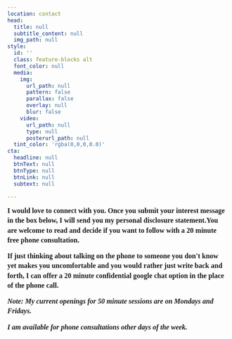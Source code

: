 ```yaml
---
location: contact
head:
  title: null
  subtitle_content: null
  img_path: null
style:
  id: ''
  class: feature-blocks alt
  font_color: null
  media:
    img:
      url_path: null
      pattern: false
      parallax: false
      overlay: null
      blur: false
    video:
      url_path: null
      type: null
      posterurl_path: null
  tint_color: 'rgba(0,0,0,0.0)'
cta:
  headline: null
  btnText: null
  btnType: null
  btnLink: null
  subtext: null

---
```

<div class="d-flex align-items-center justify-content-around row">
<div class="col-sm-10 col-md-8 col-lg-6">
<p dir="ltr" style="line-height: 1.38; margin-top: 0pt; margin-bottom: 0pt;"><strong><span style="font-size: 12pt;"><span style="font-family: Verdana; background-color: transparent; font-variant-numeric: normal; font-variant-east-asian: normal; vertical-align: baseline; white-space: pre-wrap;">I would love to connect with you. Once you submit your interest message in the box below, I will send you my personal disclosure statement.You are welcome to read and decide if you want to follow with a 20 minute free phone consultation. </span></span></strong></p>
<p dir="ltr" style="line-height: 1.38; margin-top: 11pt; margin-bottom: 11pt;"><strong><span style="font-size: 12pt;"><span style="font-family: Verdana; background-color: transparent; font-variant-numeric: normal; font-variant-east-asian: normal; vertical-align: baseline; white-space: pre-wrap;">If just thinking about talking on the phone to someone you don't know yet makes you uncomfortable and you would rather just write back and forth, I can offer a 20 minute confidential google chat option in the place of the phone call.&nbsp;</span></span></strong></p>
<p dir="ltr" style="line-height: 1.38; margin-top: 11pt; margin-bottom: 11pt;"><em><span style="font-size: 12pt;"><span style="font-family: Verdana; background-color: transparent; font-variant-numeric: normal; font-variant-east-asian: normal; vertical-align: baseline; white-space: pre-wrap;"><strong>Note: My current openings for 50 minute sessions are on Mondays and Fridays. </strong></span></span></em></p>
<p dir="ltr" style="line-height: 1.38; margin-top: 11pt; margin-bottom: 11pt;"><em><span style="font-size: 12pt;"><span style="font-family: Verdana; background-color: transparent; font-variant-numeric: normal; font-variant-east-asian: normal; vertical-align: baseline; white-space: pre-wrap;"><strong>I am available for phone consultations other days of the week. </strong></span></span></em></p>
<p>&nbsp;</p>
</div>
</div>
